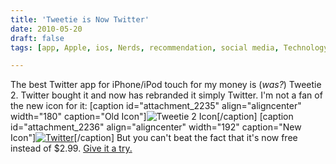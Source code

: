 ```yaml
---
title: 'Tweetie is Now Twitter'
date: 2010-05-20
draft: false
tags: [app, Apple, ios, Nerds, recommendation, social media, Technology, twitter]

---
```


The best Twitter app for iPhone/iPod touch for my money is (_was?_) Tweetie 2. Twitter bought it and now has rebranded it simply Twitter. I'm not a fan of the new icon for it: \[caption id="attachment\_2235" align="aligncenter" width="180" caption="Old Icon"\]![](https://chrisenns.com/wp-content/uploads/2010/05/tweetiei2-large1.png "Tweetie 2 Icon")\[/caption\] \[caption id="attachment\_2236" align="aligncenter" width="192" caption="New Icon"\][![](https://chrisenns.com/wp-content/uploads/2010/05/Twitter1.png "Twitter")](https://chrisenns.com/wp-content/uploads/2010/05/Twitter1.png)\[/caption\] But you can't beat the fact that it's now free instead of $2.99. [Give it a try.](http://click.linksynergy.com/fs-bin/stat?id=6PFrOqNV4B8&offerid=146261&type=3&subid=0&tmpid=1826&RD_PARM1=http%253A%252F%252Fitunes.apple.com%252Fca%252Fapp%252Ftwitter%252Fid333903271%253Fmt%253D8%2526uo%253D4%2526partnerId%253D30)